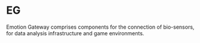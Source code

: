 # EG
Emotion Gateway comprises components for the connection of bio-sensors, for data analysis infrastructure and game environments.

